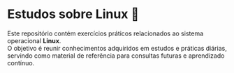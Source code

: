 # Estudos sobre Linux 🐧

Este repositório contém exercícios práticos relacionados ao sistema operacional **Linux**.  
O objetivo é reunir conhecimentos adquiridos em estudos e práticas diárias, servindo como material de referência para consultas futuras e aprendizado contínuo.
